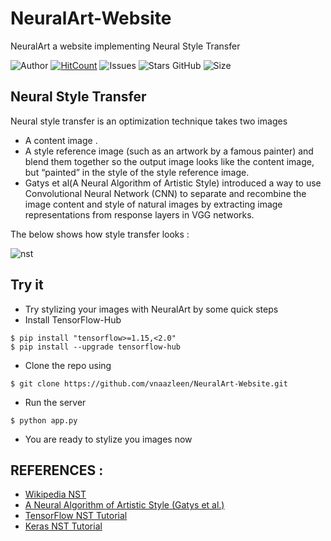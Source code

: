 # NeuralArt-Website
NeuralArt a website implementing  Neural Style Transfer

![Author](https://img.shields.io/badge/author-vnaazleen-blue)
[![HitCount](http://hits.dwyl.com/vnaazleen/NeuralArt-Website.svg)](http://hits.dwyl.com/vnaazleen/NeuralArt-Website)
![Issues](https://img.shields.io/github/issues/vnaazleen/NeuralArt-Website)
![Stars GitHub](https://img.shields.io/github/stars/vnaazleen/NeuralArt-Website)
![Size](https://img.shields.io/github/repo-size/vnaazleen/NeuralArt-Website)


## Neural Style Transfer
Neural style transfer is an optimization technique takes two images 
* A content image .
* A style reference image (such as an artwork by a famous painter) 
and blend them together so the output image looks like the content image, but  “painted” in the style of the style reference image.
* Gatys et al(A Neural Algorithm of Artistic Style) introduced a way to use Convolutional Neural Network (CNN) to separate and recombine the image content and style of natural images by extracting image representations from response layers in VGG networks.

The below shows how style transfer looks :

![nst](https://user-images.githubusercontent.com/54474853/85428391-c13fdb00-b59a-11ea-9769-01affe0839ec.png)

## Try it
* Try stylizing your images with NeuralArt by some quick steps
* Install TensorFlow-Hub
```
$ pip install "tensorflow>=1.15,<2.0"
$ pip install --upgrade tensorflow-hub
```
* Clone the repo using
```
$ git clone https://github.com/vnaazleen/NeuralArt-Website.git
```
* Run the server
```
$ python app.py
```
* You are ready to stylize you images now 

## REFERENCES :
* [Wikipedia NST](https://en.wikipedia.org/wiki/Neural_Style_Transfer#NST)
* [A Neural Algorithm of Artistic Style (Gatys et al.)](https://arxiv.org/pdf/1508.06576.pdf)
* [TensorFlow NST Tutorial](https://www.tensorflow.org/tutorials/generative/style_transfer)
* [Keras  NST Tutorial](https://keras.io/examples/generative/neural_style_transfer/)
